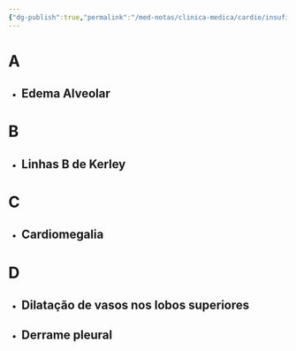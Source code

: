 ```yaml
---
{"dg-publish":true,"permalink":"/med-notas/clinica-medica/cardio/insuficiencia-cardiaca/abcd-2/"}
---
```


# A
- ## Edema Alveolar
# B
- ## Linhas B de Kerley
# C
- ## Cardiomegalia
# D
- ## Dilatação de vasos nos lobos superiores
- ## Derrame pleural
